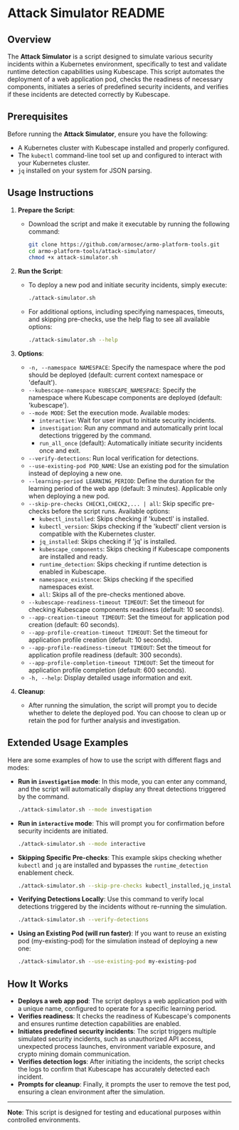 # Attack Simulator README

## Overview

The **Attack Simulator** is a script designed to simulate various security incidents within a Kubernetes environment, specifically to test and validate runtime detection capabilities using Kubescape. This script automates the deployment of a web application pod, checks the readiness of necessary components, initiates a series of predefined security incidents, and verifies if these incidents are detected correctly by Kubescape.

## Prerequisites

Before running the **Attack Simulator**, ensure you have the following:

- A Kubernetes cluster with Kubescape installed and properly configured.
- The `kubectl` command-line tool set up and configured to interact with your Kubernetes cluster.
- `jq` installed on your system for JSON parsing.

## Usage Instructions

1. **Prepare the Script**:
   - Download the script and make it executable by running the following command:
     ```bash
     git clone https://github.com/armosec/armo-platform-tools.git
     cd armo-platform-tools/attack-simulator/
     chmod +x attack-simulator.sh
     ```

2. **Run the Script**:
   - To deploy a new pod and initiate security incidents, simply execute:
     ```bash
     ./attack-simulator.sh
     ```
   - For additional options, including specifying namespaces, timeouts, and skipping pre-checks, use the help flag to see all available options:
     ```bash
     ./attack-simulator.sh --help
     ```

3. **Options**:
   - `-n, --namespace NAMESPACE`: Specify the namespace where the pod should be deployed (default: current context namespace or 'default').
   - `--kubescape-namespace KUBESCAPE_NAMESPACE`: Specify the namespace where Kubescape components are deployed (default: 'kubescape').
   - `--mode MODE`: Set the execution mode. Available modes:
     - `interactive`: Wait for user input to initiate security incidents.
     - `investigation`: Run any command and automatically print local detections triggered by the command.
     - `run_all_once` (default): Automatically initiate security incidents once and exit.
   - `--verify-detections`: Run local verification for detections.
   - `--use-existing-pod POD_NAME`: Use an existing pod for the simulation instead of deploying a new one.
   - `--learning-period LEARNING_PERIOD`: Define the duration for the learning period of the web app (default: 3 minutes). Applicable only when deploying a new pod.
   - `--skip-pre-checks CHECK1,CHECK2,... | all`: Skip specific pre-checks before the script runs. Available options:
     - `kubectl_installed`: Skips checking if 'kubectl' is installed.
     - `kubectl_version`: Skips checking if the 'kubectl' client version is compatible with the Kubernetes cluster.
     - `jq_installed`: Skips checking if 'jq' is installed.
     - `kubescape_components`: Skips checking if Kubescape components are installed and ready.
     - `runtime_detection`: Skips checking if runtime detection is enabled in Kubescape.
     - `namespace_existence`: Skips checking if the specified namespaces exist.
     - `all`: Skips all of the pre-checks mentioned above.
   - `--kubescape-readiness-timeout TIMEOUT`: Set the timeout for checking Kubescape components readiness (default: 10 seconds).
   - `--app-creation-timeout TIMEOUT`: Set the timeout for application pod creation (default: 60 seconds).
   - `--app-profile-creation-timeout TIMEOUT`: Set the timeout for application profile creation (default: 10 seconds).
   - `--app-profile-readiness-timeout TIMEOUT`: Set the timeout for application profile readiness (default: 300 seconds).
   - `--app-profile-completion-timeout TIMEOUT`: Set the timeout for application profile completion (default: 600 seconds).
   - `-h, --help`: Display detailed usage information and exit.

4. **Cleanup**:
   - After running the simulation, the script will prompt you to decide whether to delete the deployed pod. You can choose to clean up or retain the pod for further analysis and investigation.

## Extended Usage Examples
Here are some examples of how to use the script with different flags and modes:

- **Run in `investigation` mode**:
  In this mode, you can enter any command, and the script will automatically display any threat detections triggered by the command.
  ```bash
  ./attack-simulator.sh --mode investigation
  ```

- **Run in `interactive` mode**:
  This will prompt you for confirmation before security incidents are initiated.
  ```bash
  ./attack-simulator.sh --mode interactive
  ```

- **Skipping Specific Pre-checks**:
  This example skips checking whether `kubectl` and `jq` are installed and bypasses the `runtime_detection` enablement check.
  ```bash
  ./attack-simulator.sh --skip-pre-checks kubectl_installed,jq_installed,runtime_detection
  ```

- **Verifying Detections Locally**:
  Use this command to verify local detections triggered by the incidents without re-running the simulation.
  ```bash
  ./attack-simulator.sh --verify-detections
  ```

- **Using an Existing Pod (will run faster)**:
  If you want to reuse an existing pod (my-existing-pod) for the simulation instead of deploying a new one:
  ```bash
  ./attack-simulator.sh --use-existing-pod my-existing-pod
  ```

## How It Works

- **Deploys a web app pod**: The script deploys a web application pod with a unique name, configured to operate for a specific learning period.
- **Verifies readiness**: It checks the readiness of Kubescape's components and ensures runtime detection capabilities are enabled.
- **Initiates predefined security incidents**: The script triggers multiple simulated security incidents, such as unauthorized API access, unexpected process launches, environment variable exposure, and crypto mining domain communication.
- **Verifies detection logs**: After initiating the incidents, the script checks the logs to confirm that Kubescape has accurately detected each incident.
- **Prompts for cleanup**: Finally, it prompts the user to remove the test pod, ensuring a clean environment after the simulation.

---

**Note**: This script is designed for testing and educational purposes within controlled environments.
